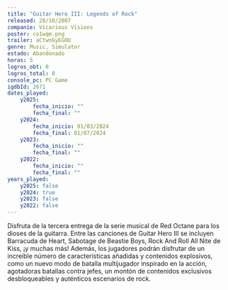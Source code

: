 ```yaml
---
title: "Guitar Hero III: Legends of Rock"
released: 28/10/2007
companie: Vicarious Visions
poster: co1wqm.png
trailer: aCtwnGyEGOU
genre: Music, Simulator
estado: Abandonado
horas: 5
logros_obt: 0
logros_total: 0
console_pc: PC Game
igdbId: 2671
dates_played:
    y2025:
        fecha_inicio: ""
        fecha_final: ""
    y2024:
        fecha_inicio: 01/03/2024
        fecha_final: 01/07/2024
    y2023:
        fecha_inicio: ""
        fecha_final: ""
    y2022:
        fecha_inicio: ""
        fecha_final: ""
years_played:
    y2025: false
    y2024: true
    y2023: false
    y2022: false
---
```


Disfruta de la tercera entrega de la serie musical de Red Octane para los dioses de la guitarra. Entre las canciones de Guitar Hero III se incluyen Barracuda de Heart, Sabotage de Beastie Boys, Rock And Roll All Nite de Kiss, ¡y muchas más! Además, los jugadores podrán disfrutar de un increíble número de características añadidas y contenidos explosivos, como un nuevo modo de batalla multijugador inspirado en la acción, agotadoras batallas contra jefes, un montón de contenidos exclusivos desbloqueables y auténticos escenarios de rock.